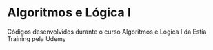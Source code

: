 # Algoritmos e Lógica I
Códigos desenvolvidos durante o curso Algoritmos e Lógica I da Estía Training pela Udemy

